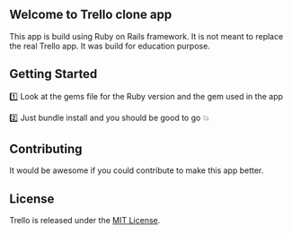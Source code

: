 ## Welcome to Trello clone app

This app is build using Ruby on Rails framework. It is not meant to replace the 
real Trello app. It was build for education purpose. 

## Getting Started

:one: Look at the gems file for the Ruby version and the gem used in the app

:two: Just bundle install and you should be good to go :collision:

## Contributing

It would be awesome if you could contribute to make this app better.

## License

Trello is released under the [MIT License](http://www.opensource.org/licenses/MIT).
